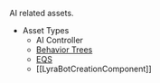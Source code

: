 AI related assets.

* Asset Types
	* AI Controller
	* [Behavior Trees](https://docs.unrealengine.com/5.1/en-US/behavior-trees-in-unreal-engine/)
	* [EQS](https://docs.unrealengine.com/5.1/en-US/environment-query-system-in-unreal-engine/)
	* [[LyraBotCreationComponent]]
